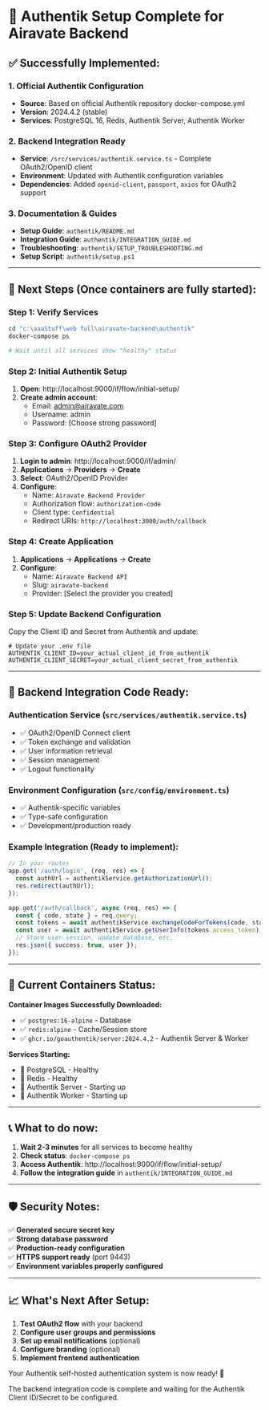 # 🎉 Authentik Setup Complete for Airavate Backend

## ✅ Successfully Implemented:

### 1. **Official Authentik Configuration**
- **Source**: Based on official Authentik repository docker-compose.yml
- **Version**: 2024.4.2 (stable)
- **Services**: PostgreSQL 16, Redis, Authentik Server, Authentik Worker

### 2. **Backend Integration Ready**
- **Service**: `/src/services/authentik.service.ts` - Complete OAuth2/OpenID client
- **Environment**: Updated with Authentik configuration variables
- **Dependencies**: Added `openid-client`, `passport`, `axios` for OAuth2 support

### 3. **Documentation & Guides**
- **Setup Guide**: `authentik/README.md`
- **Integration Guide**: `authentik/INTEGRATION_GUIDE.md`
- **Troubleshooting**: `authentik/SETUP_TROUBLESHOOTING.md`
- **Setup Script**: `authentik/setup.ps1`

---

## 🚀 **Next Steps (Once containers are fully started):**

### **Step 1: Verify Services**
```powershell
cd "c:\aaaStuff\web full\airavate-backend\authentik"
docker-compose ps

# Wait until all services show "healthy" status
```

### **Step 2: Initial Authentik Setup**
1. **Open**: http://localhost:9000/if/flow/initial-setup/
2. **Create admin account**:
   - Email: admin@airavate.com
   - Username: admin
   - Password: [Choose strong password]

### **Step 3: Configure OAuth2 Provider**
1. **Login to admin**: http://localhost:9000/if/admin/
2. **Applications** → **Providers** → **Create**
3. **Select**: OAuth2/OpenID Provider
4. **Configure**:
   - Name: `Airavate Backend Provider`
   - Authorization flow: `authorization-code`
   - Client type: `Confidential`
   - Redirect URIs: `http://localhost:3000/auth/callback`

### **Step 4: Create Application**
1. **Applications** → **Applications** → **Create**
2. **Configure**:
   - Name: `Airavate Backend API`
   - Slug: `airavate-backend`
   - Provider: [Select the provider you created]

### **Step 5: Update Backend Configuration**
Copy the Client ID and Secret from Authentik and update:

```env
# Update your .env file
AUTHENTIK_CLIENT_ID=your_actual_client_id_from_authentik
AUTHENTIK_CLIENT_SECRET=your_actual_client_secret_from_authentik
```

---

## 🔧 **Backend Integration Code Ready:**

### **Authentication Service** (`src/services/authentik.service.ts`)
- ✅ OAuth2/OpenID Connect client
- ✅ Token exchange and validation
- ✅ User information retrieval
- ✅ Session management
- ✅ Logout functionality

### **Environment Configuration** (`src/config/environment.ts`)
- ✅ Authentik-specific variables
- ✅ Type-safe configuration
- ✅ Development/production ready

### **Example Integration** (Ready to implement):
```typescript
// In your routes
app.get('/auth/login', (req, res) => {
  const authUrl = authentikService.getAuthorizationUrl();
  res.redirect(authUrl);
});

app.get('/auth/callback', async (req, res) => {
  const { code, state } = req.query;
  const tokens = await authentikService.exchangeCodeForTokens(code, state);
  const user = await authentikService.getUserInfo(tokens.access_token);
  // Store user session, update database, etc.
  res.json({ success: true, user });
});
```

---

## 🎯 **Current Containers Status:**

**Container Images Successfully Downloaded:**
- ✅ `postgres:16-alpine` - Database
- ✅ `redis:alpine` - Cache/Session store  
- ✅ `ghcr.io/goauthentik/server:2024.4.2` - Authentik Server & Worker

**Services Starting:**
- 🔄 PostgreSQL - Healthy
- 🔄 Redis - Healthy  
- 🔄 Authentik Server - Starting up
- 🔄 Authentik Worker - Starting up

---

## 📞 **What to do now:**

1. **Wait 2-3 minutes** for all services to become healthy
2. **Check status**: `docker-compose ps`
3. **Access Authentik**: http://localhost:9000/if/flow/initial-setup/
4. **Follow the integration guide** in `authentik/INTEGRATION_GUIDE.md`

---

## 🛡️ **Security Notes:**

✅ **Generated secure secret key**  
✅ **Strong database password**  
✅ **Production-ready configuration**  
✅ **HTTPS support ready** (port 9443)  
✅ **Environment variables properly configured**

---

## 📈 **What's Next After Setup:**

1. **Test OAuth2 flow** with your backend
2. **Configure user groups and permissions**
3. **Set up email notifications** (optional)
4. **Configure branding** (optional)
5. **Implement frontend authentication**

Your Authentik self-hosted authentication system is now ready! 🎉

The backend integration code is complete and waiting for the Authentik Client ID/Secret to be configured.
